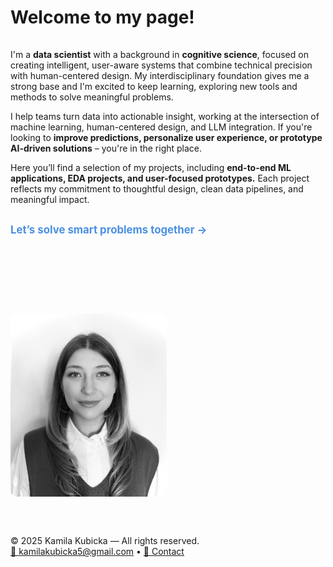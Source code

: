 # Welcome to my page!

<div style="display: flex; flex-wrap: wrap; gap: 20px; align-items: flex-start; justify-content: space-between; margin-top: 20px;">

<div style="flex: 1; min-width: 250px;">
<p>
I'm a <strong>data scientist</strong> with a background in <strong>cognitive science</strong>, focused on creating intelligent, user-aware systems that combine technical precision with human-centered design. My interdisciplinary foundation gives me a strong base and I'm excited to keep learning, exploring new tools and methods to solve meaningful problems.
</p>

<p>
I help teams turn data into actionable insight, working at the intersection of machine learning, human-centered design, and LLM integration. If you're looking to <strong>improve predictions, personalize user experience, or prototype AI-driven solutions</strong> – you're in the right place.
</p>

<p>
Here you’ll find a selection of my projects, including <strong>end-to-end ML applications, EDA projects, and user-focused prototypes.</strong> Each project reflects my commitment to thoughtful design, clean data pipelines, and meaningful impact.
</p>

<p style="margin-top: 30px;">
<a href="contact.md" style="font-size: 1.2em; font-weight: bold; color: #4a90e2; text-decoration: none;">
Let’s solve smart problems together →
</a>
</p>
</div>

<img src="zdj_cv.jpg" alt="Kamila Kubicka" style="width: 250px; max-width: 300px; height: auto; border-radius: 10px; object-fit: cover; margin-top: 90px;" />

</div>

<br /><br />

© 2025 Kamila Kubicka — All rights reserved.  
[📧 kamilakubicka5@gmail.com](mailto:kamilakubicka5@gmail.com) • [📄 Contact](contact.md)
